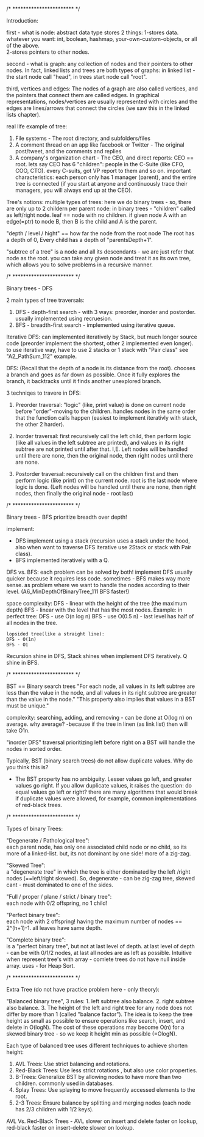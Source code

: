 		
/* *********************** */

Introduction:

first - what is node:
abstract data type stores 2 things: 
	1-stores data. whatever you want: int, boolean, hashmap, your-own-custom-objects, or all of the above. 	 
	2-stores pointers to other nodes.

second - what is graph:
any collection of nodes and their pointers to other nodes. In fact, linked lists and trees are both types of graphs:
in linked list - the start node call "head",
in trees start node call "root".

third, vertices and edges:
The nodes of a graph are also called vertices, and the pointers that connect them are called edges. In graphical representations, nodes/vertices are usually represented with circles and the edges are lines/arrows that connect the circles (we saw this in the linked lists chapter).

real life example of tree:
1. File systems - The root directory, and subfolders/files
2. A comment thread on an app like facebook or Twitter - The original post/tweet, and the comments and replies
3. A company's organization chart - The CEO, and direct reports:
	CEO == root. lets say CEO has 6 "children":
	 people in the C-Suite (like CFO, COO, CTO). every C-suits, got VP report to them and so on.
	 important characteristics: each person only has 1 manager (parent), and the entire tree is connected (if you start at anyone and continuously trace their managers, you will always end up at the CEO).


Tree's notions:
multiple types of trees: here we do binary trees - so, there are only up to 2 childern per parent node:
in binary trees - "children" called as left/right node.
leaf == node with no children.
if given node A with an edge(=ptr) to node B, then B is the child and A is the parent.

"depth / level / hight" == how far the node from the root node
The root has a depth of 0, Every child has a depth of "parentsDepth+1".

"subtree of a tree" is a node and all its descendants - we are just refer that node as the root.
you can take any given node and treat it as its own tree, which allows you to solve problems in a recursive manner.


/* *********************** */

Binary trees - DFS

2 main types of tree traversals:
1.  DFS - depth-first search	- with 3 ways: preorder, inorder and postorder. usually implemented using recruesion.
2.  BFS - breadth-first search	- implemented using iterative queue.

Iterative DFS:
can implemented iteratively by Stack, but much longer source code (preorder implement the shortest, other 2 implemented even longer).
to use iterative way, have to use 2 stacks or 1 stack with "Pair class" see "A2_PathSum_112" example.


DFS:
(Recall that the depth of a node is its distance from the root).
chooses a branch and goes as far down as possible.
Once it fully explores the branch, it backtracks until it finds another unexplored branch.

3 techniqes to travere in DFS:
1. Preorder traversal:
"logic" (like, print value) is done on current node before "order"-moving to the children. handles nodes in the same order that the function calls happen (easiest to implement iterativly with stack, the other 2 harder).

2. Inorder traversal:
first recursively call the left child, then perform logic (like all values in the left subtree are printed), and values in its right subtree are not printed until after that. 
I,E. Left nodes will be handled until there are none, then the original node, then right nodes until there are none.

3. Postorder traversal:
recursively call on the children first and then perform logic (like print) on the current node. root is the last node where logic is done. (Left nodes will be handled until there are none, then right nodes, then finally the original node - root last)

/* *********************** */

Binary trees - BFS
prioritize breadth over depth!

implement:
- DFS implement using a stack (recursion uses a stack under the hood, also when want to traverse DFS iterative use 2Stack or stack with Pair class).
- BFS implemented iteratively with a Q.


DFS vs. BFS:
each problem can be solved by both!
implement DFS usually quicker because it requires less code.
sometimes - BFS makes way more sense. as problem where we want to handle the nodes according to their level. (A6_MinDepthOfBinaryTree_111 BFS faster!)

space complexity:
DFS - linear with the height of the tree (the maximum depth)
BFS - linear with the level that has the most nodes.
	Example: 
	in perfect tree: 
	DFS - use O(n log n)
	BFS - use O(0.5 n) - last level has half of all nodes in the tree.
	
	lopsided tree(like a straight line):
	DFS - O(1n)
	BFS - O1


Recursion shine in DFS, 
Stack shines when implement DFS iteratively.
Q shine in BFS.

/* *********************** */

BST == Binary search trees
"For each node, all values in its left subtree are less than the value in the node, and all values in its right subtree are greater than the value in the node."
"This property also implies that values in a BST must be unique."

complexity:
searching, adding, and removing - can be done at O(log n) on average.
why average? -because if the tree in linen (as link list) then will take O1n.


"inorder DFS" traversal prioritizing left before right on a BST will handle the nodes in sorted order.

Typically, BST (binary search trees) do not allow duplicate values. Why do you think this is?
- The BST property has no ambiguity. Lesser values go left, and greater values go right. If you allow duplicate values, it raises the question: do equal values go left or right?
there are many algorithms that would break if duplicate values were allowed, for example, common implementations of red-black trees.

/* *********************** */

Types of binary Trees:

"Degenerate / Pathological tree": 	
each parent node, has only one associated child node or no child, so its more of a linked-list.
but, its not dominant by one side! more of a zig-zag.

"Skewed Tree": 					
a "degenerate tree" in which the tree is either dominated by the left /right nodes (==left/right skewed).
So, degenerate - can be zig-zag tree, skewed cant - must dominated to one of the sides.

"Full / proper / plane / strict / binary tree":	 
each node with 0/2 offspring, no 1 child!

"Perfect binary tree":	 
each node with 2 offspring!
having the maximum number of nodes == 2^(h+1)-1.
	all leaves have same depth.

"Complete binary tree":	 
is a "perfect binary tree", but not at last level of depth.
at last level of depth - can be with 0/1/2 nodes, at last all nodes are as left as possible.
	Intuitive when represent tree's with array - comlete trees do not have null inside array.
uses - for Heap Sort.

/* *********************** */

Extra Tree (do not have practice problem here - only theory):

"Balanced binary tree", 3 rules:
	1. left  subtree also balance.
	2. right subtree also balance.
	3. The height of the left and right tree for any node does not differ by more than 1 (called "balance factor"). 
The idea is to keep the tree height as small as possible to ensure operations like search, insert, and delete in O(logN).
The cost of these operations may become O(n) for a skewed binary tree - so we keep it height min as possible (=OlogN).


Each type of balanced tree uses different techniques to achieve shorten height:
1. AVL Trees: 		 Use strict balancing and rotations.
2. Red-Black Trees:  Use less strict rotations , but also use color properties.
3. B-Trees: 		 Generalize BST by allowing nodes to have more than two children. commonly used in databases.
4. Splay Trees: 	 Use splaying to move frequently accessed elements to the root.
5. 2-3 Trees: 		 Ensure balance by splitting and merging nodes (each node has 2/3 children with 1/2 keys).


AVL Vs. Red-Black Trees - AVL slower on insert and delete faster on lookup, red-black faster on insert-delete slower on lookup.
